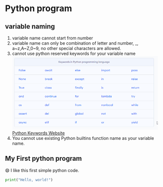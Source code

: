 # Python program
## variable naming
1. variable name cannot start from number
2. variable name can only be combination of letter and number, _, a~z,A~Z,0~9, no other special characters are allowed.
3. cannot use python reserved keywords for your variable name
![](images/pythonKeywords.png)
[Python Keywords Website](https://www.programiz.com/python-programming/keyword-list)
4. You cannot use existing Python builtins function name as your variable name.

## My First python program
😄 I like this first simple python code.
```py
print("Hello, world!")
```
